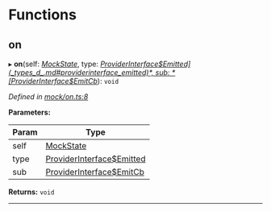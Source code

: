 

# Functions

<a id="on"></a>

##  on

▸ **on**(self: *[MockState](_mock_types_d_.md#mockstate)*, type: *[ProviderInterface$Emitted](_types_d_.md#providerinterface_emitted)*, sub: *[ProviderInterface$EmitCb](_types_d_.md#providerinterface_emitcb)*): `void`

*Defined in [mock/on.ts:8](https://github.com/polkadot-js/api/blob/ae54a71/packages/api-provider/src/mock/on.ts#L8)*

**Parameters:**

| Param | Type |
| ------ | ------ |
| self | [MockState](_mock_types_d_.md#mockstate) |
| type | [ProviderInterface$Emitted](_types_d_.md#providerinterface_emitted) |
| sub | [ProviderInterface$EmitCb](_types_d_.md#providerinterface_emitcb) |

**Returns:** `void`

___

